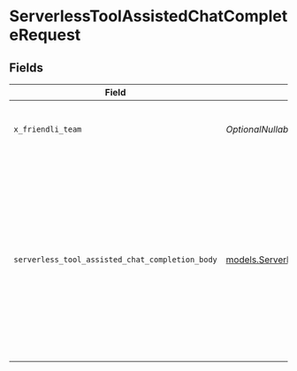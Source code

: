 # ServerlessToolAssistedChatCompleteRequest


## Fields

| Field                                                                                                                                                  | Type                                                                                                                                                   | Required                                                                                                                                               | Description                                                                                                                                            | Example                                                                                                                                                |
| ------------------------------------------------------------------------------------------------------------------------------------------------------ | ------------------------------------------------------------------------------------------------------------------------------------------------------ | ------------------------------------------------------------------------------------------------------------------------------------------------------ | ------------------------------------------------------------------------------------------------------------------------------------------------------ | ------------------------------------------------------------------------------------------------------------------------------------------------------ |
| `x_friendli_team`                                                                                                                                      | *OptionalNullable[str]*                                                                                                                                | :heavy_minus_sign:                                                                                                                                     | ID of team to run requests as (optional parameter).                                                                                                    |                                                                                                                                                        |
| `serverless_tool_assisted_chat_completion_body`                                                                                                        | [models.ServerlessToolAssistedChatCompletionBody](../models/serverlesstoolassistedchatcompletionbody.md)                                               | :heavy_check_mark:                                                                                                                                     | N/A                                                                                                                                                    | {<br/>"messages": [<br/>{<br/>"content": "What is 3 + 6?",<br/>"role": "user"<br/>}<br/>],<br/>"model": "meta-llama-3.1-8b-instruct",<br/>"tools": [<br/>{<br/>"type": "math:calculator"<br/>}<br/>]<br/>} |
